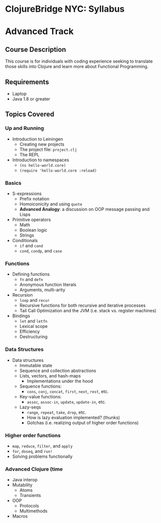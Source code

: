 # ClojureBridge NYC: Syllabus
# Advanced Track

## Course Description

This course is for individuals with coding experience seeking to translate those skills into Clojure and learn more about Functional Programming.

## Requirements

+ Laptop
+ Java 1.8 or greater

## Topics Covered

### Up and Running

+ Introduction to Leiningen
  + Creating new projects
  + The project file: `project.clj`
  + The REPL
+ Introduction to namespaces
  + `(ns hello-world.core)`
  + `(require 'hello-world.core :reload)`

### Basics

+ S-expressions
  + Prefix notation
  + Homoiconicity and using `quote`
  + **Advanced Analogy**: a discussion on OOP message passing and Lisps
+ Primitive operators
  + Math
  + Boolean logic
  + Strings
+ Conditionals
  + `if` and `cond`
  + `cond`, `condp`, and `case`
  
### Functions

+ Defining functions
  + `fn` and `defn`
  + Anonymous function literals
  + Arguments, multi-arity
+ Recursion
  + `loop` and `recur`
  + Recursive functions for both recursive and iterative processes
  + Tail Call Optimization and the JVM (i.e. stack vs. register machines)
+ Bindings
  + `let` and `letfn`
  + Lexical scope
  + Efficiency
  + Destructuring
  
### Data Structures

+ Data structures
  + Immutable state
  + Sequence and collection abstractions
  + Lists, vectors, and hash-maps
    + Implementations under the hood
  + Sequence functions:
    + `cons`, `conj`, `concat`, `first`, `next`, `rest`, etc.
  + Key-value functions: 
    + `assoc`, `assoc-in`, `update`, `update-in`, etc.
  + Lazy-seqs
    + `range`, `repeat`, `take`, `drop`, etc.
    + How is lazy evaluation implemented? (thunks)
    + Gotchas (i.e. realizing output of higher order functions)
   
### Higher order functions

  + `map`, `reduce`, `filter`, and `apply`
  + `for`, `doseq`, and `run!`
  + Solving problems functionally

### Advanced Clojure (time 

+ Java interop
+ Mutability
  + Atoms
  + Transients
+ OOP
  + Protocols
  + Multimethods
+ Macros
